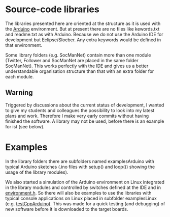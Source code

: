 # Source-code libraries
The libraries presented here are oriented at the structure as it is used with the [Arduino](https://www.arduino.cc/) environment. 
But at present there are no files like kewords.txt and readme.txt as with Arduino. 
Because we do not use the Arduino IDE for development but Eclipse/Sloeber. 
Any extra keywords would be defined in that environment.

Some library folders (e.g. SocManNet) contain more than one module 
(Twitter, Follower and SocManNet are placed in the same folder SocManNet).
This works perfectly with the IDE and gives us a better understandable organisation 
structure than that with an extra folder for each module.

## Warning
Triggered by discussions about the current status of development, I wanted to give my students and colleagues the possibility to look into my latest plans and work. Therefore I make very early commits without having finished the software. A library may not be used, before there is an example for ist (see below).

# Examples
In the library folders there are subfolders named examplesArduino with typical Arduino sketches 
(.ino files with setup() and loop()) showing the usage of the library modules).

We also started a simulation of the Arduino environment on Linux integrated in the library modules 
and controlled by switches defined at the IDE and in 
[environment.h](https://github.com/RobertPatzke/homeautomation/blob/master/libraries/environment/environment.h).
So there will also be examples to use the libraries with typical console applications on Linux placed in subfolder examplesLinux 
(e.g. [testCppArduino](https://github.com/RobertPatzke/homeautomation/blob/master/libraries/LoopCheck/examplesLinux/testCppArduino.cpp)). 
This was made for a quick testing (and debugging) of new software before it is downloaded to the target boards.
